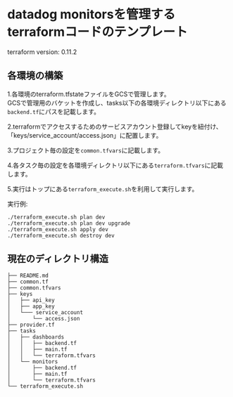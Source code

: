 # datadog monitorsを管理するterraformコードのテンプレート

terraform version: 0.11.2


## 各環境の構築

1.各環境のterraform.tfstateファイルをGCSで管理します。<br />
  GCSで管理用のバケットを作成し、tasks以下の各環境ディレクトリ以下にある`backend.tf`にパスを記載します。

2.terraformでアクセスするためのサービスアカウント登録してkeyを紐付け、「keys/service_account/access.json」に配置します。

3.プロジェクト毎の設定を`common.tfvars`に記載します。

4.各タスク毎の設定を各環境ディレクトリ以下にある`terraform.tfvars`に記載します。

5.実行はトップにある`terraform_execute.sh`を利用して実行します。

実行例:
```shell
./terraform_execute.sh plan dev
./terraform_execute.sh plan dev upgrade
./terraform_execute.sh apply dev
./terraform_execute.sh destroy dev
```

## 現在のディレクトリ構造
```
├── README.md
├── common.tf
├── common.tfvars
├── keys
│   ├── api_key
│   ├── app_key
│   └─── service_account
│       └── access.json
├── provider.tf
├── tasks
│   ├── dashboards
│   │   ├── backend.tf
│   │   ├── main.tf
│   │   └── terraform.tfvars
│   └── monitors
│       ├── backend.tf
│       ├── main.tf
│       └── terraform.tfvars
└── terraform_execute.sh
```
